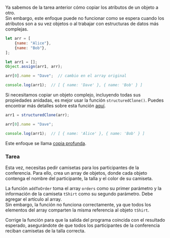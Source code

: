 Ya sabemos de la tarea anterior cómo copiar los atributos de un objeto a otro.  
Sin embargo, este enfoque puede no funcionar como se espera cuando los atributos son a su vez objetos o al trabajar con estructuras de datos más complejas.

```javascript
let arr = [
    {name: "Alice"},
    {name: "Bob"},
];

let arr1 = [];
Object.assign(arr1, arr);

arr[0].name = "Dave";  // cambio en el array original

console.log(arr1);  // [ { name: 'Dave' }, { name: 'Bob' } ]
```

Si necesitamos copiar un objeto complejo, incluyendo todas sus propiedades anidadas, es mejor usar la función `structuredClone()`. Puedes encontrar más detalles sobre esta función [aquí](https://developer.mozilla.org/en-US/docs/Web/API/Window/structuredClone).

```javascript
arr1 = structuredClone(arr);

arr[0].name = "Dave";

console.log(arr1);  // [ { name: 'Alice' }, { name: 'Bob' } ]
```

Este enfoque se llama [copia profunda](https://developer.mozilla.org/en-US/docs/Glossary/Deep_copy).

### Tarea  
Esta vez, necesitas pedir camisetas para los participantes de la conferencia. Para ello, crea un array de objetos, donde cada objeto contenga el nombre del participante, la talla y el color de su camiseta.

La función `addToOrder` toma el array `orders` como su primer parámetro y la información de la camiseta `tShirt` como su segundo parámetro. Debe agregar el artículo al array.  
Sin embargo, la función no funciona correctamente, ya que todos los elementos del array comparten la misma referencia al objeto `tShirt`.

Corrige la función para que la salida del programa coincida con el resultado esperado, asegurándote de que todos los participantes de la conferencia reciban camisetas de la talla correcta.